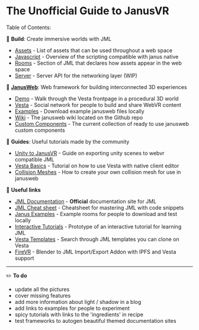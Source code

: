 # The Unofficial Guide to JanusVR

Table of Contents:

:wrench: **Build**: Create immersive worlds with JML

- [Assets](https://github.com/madjin/janus-guide/blob/master/docs/build/assets.md) - List of assets that can be used throughout a web space
- [Javascript](https://github.com/madjin/janus-guide/blob/master/docs/build/javascript.md) - Overview of the scripting compatible with janus native
- [Rooms](https://github.com/madjin/janus-guide/blob/master/docs/build/room.md) - Section of JML that declares how assets appear in the web space
- [Server](https://github.com/madjin/janus-guide/blob/master/docs/build/server.md) - Server API for the networking layer (WIP)


:mount_fuji: **[JanusWeb](https://github.com/jbaicoianu/janusweb)**: Web framework for building interconnected 3D experiences

- [Demo](https://web.janusvr.com/) - Walk through the Vesta frontpage in a procedural 3D world 
- [Vesta](https://vesta.janusvr.com/) - Social network for people to build and share WebVR content 
- [Examples](https://github.com/janusvr/janusvr-examples) - Download example janusweb files locally
- [Wiki](https://github.com/jbaicoianu/janusweb/wiki) - The janusweb wiki located on the Github repo
- [Custom Components](https://github.com/madjin/janus-custom-components) - The current collection of ready to use janusweb custom components


:notebook: **Guides**: Useful tutorials made by the community

- [Unity to JanusVR](https://github.com/madjin/janus-guide/blob/master/docs/guide/unity.md) - Guide on exporting unity scenes to webvr compatible JML
- [Vesta Basics](https://github.com/madjin/janus-guide/blob/master/guide/tutorials/vestabasics.md) - Tutorial on how to use Vesta with native client editor
- [Collision Meshes](https://github.com/madjin/janus-guide/blob/master/guide/tutorials/Collision-Meshes.md) - How to create your own collision mesh for use in janusweb

:pushpin: **Useful links**

- [JML Documentation](http://janusvr.com/docs/build/introtojml/index.html) - **Official** documentation site for JML
- [JML Cheat sheet](https://github.com/madjin/janus-guide/blob/master/guide/cheatsheet.md) - Cheatsheet for mastering JML with code snippets
- [Janus Examples](https://github.com/janusvr/janusvr-examples) - Example rooms for people to download and test locally
- [Interactive Tutorials](https://github.com/jbaicoianu/janusvr-tutorials) - Prototype of an interactive tutorial for learning JML
- [Vesta Templates](https://vesta.janusvr.com/search/template/1) - Search through JML templates you can clone on Vesta
- [FireVR](https://github.com/spyduck/firevr) - Blender to JML Import/Export Addon with IPFS and Vesta support


***

:pencil2: **To do**

- update all the pictures
- cover missing features
- add more information about light / shadow in a blog
- add links to examples for people to experiment
- spicy tutorials with links to the 'ingredients' in recipe
- test frameworks to autogen beautiful themed documentation sites

